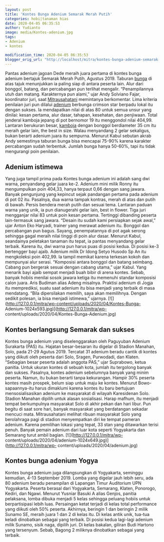 ```yaml
---
layout: post
title: 'Kontes Bunga Adenium Semarak Merah Putih'
categories: hobi|tanaman hias
date: 2020-04-05 06:35:53
author: Yudianto
image: media/Kontes-adenium.jpg
tags:
- Adenium
- kontes

modification_time: 2020-04-05 06:35:53
blogger_orig_url: "http://localhost/mitra/kontes-bunga-adenium-semarak-merah.html"
---
```


Pantas adenium jagoan Dede meraih juara pertama di kontes bunga adenium
bertajuk Semarak Merah Putih, Agustus 2019. Taburan
[bunga](http://127.0.0.1/mitra/tanaman-hias) di atas tajuk menunjukkan ia
paling siap di antara peserta lain. Alur dari bonggol, batang, dan percabangan
pun terlihat mengalir. “Penampilannya utuh dan matang. Karakternya pun alami,”
ujar Andy Solviano Fajar, koordinator juri, saat
[Mitrausahatani](http://127.0.0.1/mitra) memintanya berkomentar. Lima kriteria
penilaian juri pun dilalui [adenium](http://127.0.0.1/mitra/topik/adenium
"adenium") berbunga crimson star berpadu lokal itu dengan sukses. Ia
mendapatkan nilai di atas 80 untuk semua unsur yang dinilai: kesan pertama,
alur dasar, tahapan, kesehatan, dan penjiwaan. Total jenderal kamboja jepang
di pot bernomor 19 itu menggondol nilai 404,99. Lantaran berukuran besar,
[kamboja](https://plants.usda.gov/home/plantProfile?symbol=ADOB2) dengan
bonggol berdiameter 35 cm itu meraih gelar lain, the best in size. Walau
menyandang 2 gelar sekaligus, bukan berarti adenium juara itu sempurna.
Menurut Kabul sebutan akrab Andy semestinya taburan bunga bisa mencapai 75-90%
karena karakter percabangan sudah terbentuk. Jumlah bunga hanya 50-60%, tapi
itu tidak mengurangi poin penilaian.

## Adenium istimewa

Yang juga tampil prima pada Kontes bunga adenium ini adalah sang dwi warna,
penyandang gelar juara ke-2. Adenium mini milik Ronny itu mengumpulkan poin
404,33, hanya terpaut 0,66 dengan sang jawara. Banyak pengunjung yang kepincut
sejak pandangan pertama pada adenium di pot 02 itu. Pasalnya, dua warna tampak
kontras, merah di atas dan putih di bawah. Persis bendera merah putih dan
sesuai tema. Lantaran paduan warna yang unik, ia pun dianugerahi gelar lain,
best in flower. Tiga juri mengganjar nilai 83 untuk poin kesan pertama.
Tertinggi dibanding peserta lain-termasuk sang jawara. “Desain itu sudah kami
persiapkan sejak awal,” ujar Anton Eko Haryadi, trainer yang merawat adenium
itu. Bonggol dan percabangan pun bagus. Sayang, penempatannya di pot agak
serong sehingga gagal meraih nilai tinggi di poin alur dasar. Menurut Kabul,
seandainya peletakan tanaman itu tepat, ia pantas menyandang gelar terbaik.
Karena itu, dwi warna pun harus puas di posisi kedua. Di posisi ke-3
bertengger bayi ajaib. Adenium milik Dr Idong Setyo Husodo Sp An itu
mengkoleksi poin 402,99. Ia tampil memikat karena terkesan kokoh dan mempunyai
alur serasi. “Komposisi antara bonggol dan batang seimbang. Cabang pun
bergerak sesuai dengan cabang utama,” ujar Kabul. Yang menarik bayi ajaib
sempat menjadi buah bibir di arena kontes. Sebab, banyak hobiis menilai sosok
jawara ketiga itu memenuhi standar komposisi calon juara. Aris Budiman alias
Adeng misalnya. Praktisi adenium di Jogja itu memprediksi, suatu saat adenium
itu bisa menjadi yang terbaik di masa mendatang. “Bila dipersilakan memilih,
saya akan memilihnya. Dengan sedikit polesan, ia bisa menjadi istimewa,”
ujarnya. [![](http://127.0.0.1/mitra/wp-content/uploads/2020/04/Kontes-Bunga-
Adenium-1024x593.jpg)](http://127.0.0.1/mitra/wp-
content/uploads/2020/04/Kontes-Bunga-Adenium.jpg)

## Kontes berlangsung Semarak dan sukses

Kontes bunga adenium yang diselenggarakan oleh Paguyuban Adenium Surakarta
(PAS) itu. Hajatan besar-besaran itu digelar di Stadion Manahan, Solo, pada
21-29 Agutus 2019. Tercatat 31 adenium beradu cantik di kontes yang diikuti
oleh peserta dari Solo, Sragen, Purwodadi, dan Klaten. “Sebagian besar peserta
adalah anggota PAS,” ujar Suprabowo, ketua panitia. Untuk ukuran kontes di
sebuah kota, jumlah itu tergolong banyak dan sukses. Pasalnya, kontes adenium
sebelumnya banyak yang minim peserta. Namun, itu bukan berarti tanpa
kekurangan. Hampir 30% peserta kontes masih prospek, belum siap untuk maju ke
kontes. Menurut Bowo-sapaannya-itu harus dimaklumi karena kontes itu baru
bertujuan mensosialisasikan adenium ke masyarakat di wilayah Karesidenan Solo.
Stadion Manahan dipilih untuk alasan sosialisasi. Harap mafhum, itu menjadi
tempat berkumpulnya masyarakat Solo di akhir pekan dan hari libur. Pun begitu
di saat sore hari, banyak masyarakat yang berdatangan sekadar mencuci mata.
Mitrausahatani melihat ribuan masyarakat Solo yang berolahraga pagi di stadion
menyempatkan diri ke tempat pameran adenium. Karena pemilihan lokasi yang
tepat, 33 stan yang ditawarkan terisi penuh. Banyak pemain adenium dari luar
kota seperti Yogyakarta dan Semarang turut ambil bagian.
[![](http://127.0.0.1/mitra/wp-
content/uploads/2020/04/adenium-1024x649.jpg)](http://127.0.0.1/mitra/wp-
content/uploads/2020/04/adenium.jpg)

## Kontes bunga adenium Yogya

Kontes bunga adenium juga dilangsungkan di Yogyakarta, seminggu kemudian, 4-13
September 2019. Lomba yang digelar jauh lebih seru, ada 80 adenium beradu
penampilan di Lapangan Timur Auditorium UPN Yogyakarta. Peserta berasal dari
Yogyakarta, Semarang, Klaten, Ponorogo, Kediri, dan Ngawi. Menurut Yusniar
Basuki A alias Genjos, panitia pelaksana, lomba dibuka menjadi 5 kelas
sehingga peluang hobiis untuk berpartisipasi lebih luas. Persaingan ketat
terjadi di kelas total performance yang diikuti oleh 50% peserta. Akhirnya,
beringin 1 dan beringin 2 milik Sunamo SE, meraih juara 1 dan 2 di kelas itu.
Di kelas antik unik, tua-tua keladi dinobatkan sebagai yang terbaik. Di posisi
kedua lagi-lagi adenium milik Sunamo, sisik naga, dipilih juri. Di kelas
bakalan, giliran Budi Hartono yang tersenyum. Sebab, Bagong 2 miliknya
dinobatkan sebagai yang terbaik.



